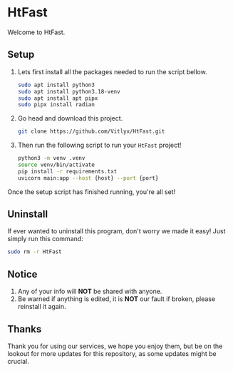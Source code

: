 # HtFast

Welcome to HtFast.

## Setup

1. Lets first install all the packages needed to run the script bellow.

    ```bash
    sudo apt install python3
    sudo apt install python3.18-venv
    sudo apt install apt pipx
    sudo pipx install radian
    ```

2. Go head and download this project.

    ```bash
    git clone https://github.com/Vitlyx/HtFast.git
    ```

3. Then run the following script to run your `HtFast` project!

    ```bash
    python3 -m venv .venv
    source venv/bin/activate
    pip install -r requirements.txt
    uvicorn main:app --host {host} --port {port}
    ```


Once the setup script has finished running, you're all set!

## Uninstall

If ever wanted to uninstall this program, don't worry we made it easy! Just simply run this command:

```bash
sudo rm -r HtFast
```

## Notice

1. Any of your info will **NOT** be shared with anyone.
2. Be warned if anything is edited, it is **NOT** our fault if broken, please reinstall it again.

## Thanks

Thank you for using our services, we hope you enjoy them, but be on the lookout for more updates for this repository, as some updates might be crucial.
